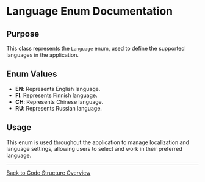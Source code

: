 # Language Enum Documentation

## Purpose

This class represents the `Language` enum, used to define the supported languages in the application.

## Enum Values

- **EN**: Represents English language.
- **FI**: Represents Finnish language.
- **CH**: Represents Chinese language.
- **RU**: Represents Russian language.

## Usage

This enum is used throughout the application to manage localization and language settings, allowing users to select and work in their preferred language.

---

[Back to Code Structure Overview](../../../code-structure/code-structure.md)